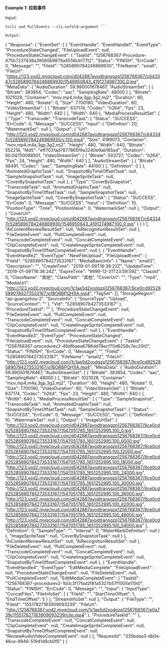 **Example 1: 拉取事件**



Input: 

```
tccli vod PullEvents --cli-unfold-argument ```

Output: 
```
{
    "Response": {
        "EventSet": [
            {
                "EventHandle": "EventHandle1",
                "EventType": "ProcedureStateChanged",
                "FileUploadEvent": null,
                "ProcedureStateChangeEvent": {
                    "TaskId": "1256768367-Procedure-475b7237438a39560b9879a4556cb177t2",
                    "Status": "FINISH",
                    "ErrCode": 0,
                    "Message": "",
                    "FileId": "5285890784246869930",
                    "FileName": "small",
                    "FileUrl": "https://123.vod2.myqcloud.com/d042887avodtransgzp1256768367/c643347c5285890784246869930/1546950643_4191274987.100_0.jpg",
                    "MetaData": {
                        "AudioDuration": 59.990001678467,
                        "AudioStreamSet": [
                            {
                                "Bitrate": 383854,
                                "Codec": "aac",
                                "SamplingRate": 48000
                            }
                        ],
                        "Bitrate": 1021028,
                        "Container": "mov,mp4,m4a,3gp,3g2,mj2",
                        "Duration": 60,
                        "Height": 480,
                        "Rotate": 0,
                        "Size": 7700180,
                        "VideoDuration": 60,
                        "VideoStreamSet": [
                            {
                                "Bitrate": 637174,
                                "Codec": "h264",
                                "Fps": 23,
                                "Height": 480,
                                "Width": 640
                            }
                        ],
                        "Width": 640
                    },
                    "MediaProcessResultSet": [
                        {
                            "Type": "Transcode",
                            "TranscodeTask": {
                                "Status": "SUCCESS",
                                "ErrCode": 0,
                                "Message": "SUCCESS",
                                "Input": {
                                    "Definition": 20,
                                    "WatermarkSet": null
                                },
                                "Output": {
                                    "Url": "http://123.vod2.myqcloud.com/d042887avodtransgzp1256768367/c643347c5285890784246869930/v.f20.mp4",
                                    "Size": 4189073,
                                    "Container": "mov,mp4,m4a,3gp,3g2,mj2",
                                    "Height": 480,
                                    "Width": 640,
                                    "Bitrate": 552218,
                                    "Md5": "eff7031ad7877865f9a3240e9ab165ad",
                                    "Duration": 60.04700088501,
                                    "VideoStreamSet": [
                                        {
                                            "Bitrate": 503727,
                                            "Codec": "h264",
                                            "Fps": 24,
                                            "Height": 480,
                                            "Width": 640
                                        }
                                    ],
                                    "AudioStreamSet": [
                                        {
                                            "Bitrate": 48491,
                                            "Codec": "aac",
                                            "SamplingRate": 44100
                                        }
                                    ],
                                    "Definition": 0
                                }
                            },
                            "AnimatedGraphicTask": null,
                            "SnapshotByTimeOffsetTask": null,
                            "SampleSnapshotTask": null,
                            "ImageSpriteTask": null,
                            "CoverBySnapshotTask": null
                        },
                        {
                            "Type": "CoverBySnapshot",
                            "TranscodeTask": null,
                            "AnimatedGraphicTask": null,
                            "SnapshotByTimeOffsetTask": null,
                            "SampleSnapshotTask": null,
                            "ImageSpriteTask": null,
                            "CoverBySnapshotTask": {
                                "Status": "SUCCESS",
                                "ErrCode": 0,
                                "Message": "SUCCESS",
                                "Input": {
                                    "Definition": 10,
                                    "PositionType": "Time",
                                    "PositionValue": 0,
                                    "WatermarkSet": null
                                },
                                "Output": {
                                    "CoverUrl": "http://123.vod2.myqcloud.com/d042887avodtransgzp1256768367/c643347c5285890784246869930/1546950643_4191274987.100_0.jpg"
                                }
                            }
                        }
                    ],
                    "AiContentReviewResultSet": null,
                    "AiRecognitionResultSet": null
                },
                "FileDeleteEvent": null,
                "PullCompleteEvent": null,
                "TranscodeCompleteEvent": null,
                "ConcatCompleteEvent": null,
                "ClipCompleteEvent": null,
                "CreateImageSpriteCompleteEvent": null,
                "SnapshotByTimeOffsetCompleteEvent": null
            },
            {
                "EventHandle": "EventHandle2",
                "EventType": "NewFileUpload",
                "FileUploadEvent": {
                    "FileId": "5285890784273533167",
                    "MediaBasicInfo": {
                        "Name": "small2",
                        "Description": "",
                        "CreateTime": "2019-01-09T16:36:22Z",
                        "UpdateTime": "2019-01-09T16:36:24Z",
                        "ExpireTime": "9999-12-31T23:59:59Z",
                        "ClassId": 0,
                        "ClassName": "其他",
                        "ClassPath": "其他",
                        "CoverUrl": "",
                        "Type": "mp4",
                        "MediaUrl": "http://123.vod2.myqcloud.com/1c1ae5d2vodgzp1256768367/9ce0cd925285890784273533167/q1BORBPQH1IA.mp4",
                        "TagSet": [],
                        "StorageRegion": "ap-guangzhou-2",
                        "SourceInfo": {
                            "SourceType": "Upload",
                            "SourceContext": ""
                        },
                        "Vid": "5285890784273533167"
                    },
                    "ProcedureTaskId": ""
                },
                "ProcedureStateChangeEvent": null,
                "FileDeleteEvent": null,
                "PullCompleteEvent": null,
                "TranscodeCompleteEvent": null,
                "ConcatCompleteEvent": null,
                "ClipCompleteEvent": null,
                "CreateImageSpriteCompleteEvent": null,
                "SnapshotByTimeOffsetCompleteEvent": null
            },
            {
                "EventHandle": "EventHandle3",
                "EventType": "ProcedureStateChanged",
                "FileUploadEvent": null,
                "ProcedureStateChangeEvent": {
                    "TaskId": "1256768367-procedurev2-49dfbaea6786dd78ecf70d6256c7ec20t0",
                    "Status": "FINISH",
                    "ErrCode": 0,
                    "Message": "",
                    "FileId": "5285890784273533167",
                    "FileName": "small2",
                    "FileUrl": "http://123.vod2.myqcloud.com/1c1ae5d2vodgzp1256768367/9ce0cd925285890784273533167/q1BORBPQH1IA.mp4",
                    "MetaData": {
                        "AudioDuration": 59.990001678467,
                        "AudioStreamSet": [
                            {
                                "Bitrate": 383854,
                                "Codec": "aac",
                                "SamplingRate": 48000
                            }
                        ],
                        "Bitrate": 1021028,
                        "Container": "mov,mp4,m4a,3gp,3g2,mj2",
                        "Duration": 60,
                        "Height": 480,
                        "Rotate": 0,
                        "Size": 7700180,
                        "VideoDuration": 60,
                        "VideoStreamSet": [
                            {
                                "Bitrate": 637174,
                                "Codec": "h264",
                                "Fps": 23,
                                "Height": 480,
                                "Width": 640
                            }
                        ],
                        "Width": 640
                    },
                    "MediaProcessResultSet": [
                        {
                            "Type": "SampleSnapshot",
                            "TranscodeTask": null,
                            "AnimatedGraphicTask": null,
                            "SnapshotByTimeOffsetTask": null,
                            "SampleSnapshotTask": {
                                "Status": "SUCCESS",
                                "ErrCode": 0,
                                "Message": "SUCCESS",
                                "Input": {
                                    "Definition": 10,
                                    "WatermarkSet": null
                                },
                                "Output": {
                                    "ImageUrlSet": [
                                        "http://123.vod2.myqcloud.com/d042887avodtransgzp1256768367/9ce0cd925285890784273533167/1547051785_1651252995.100_0.jpg",
                                        "http://123.vod2.myqcloud.com/d042887avodtransgzp1256768367/9ce0cd925285890784273533167/1547051785_1651252995.100_6000.jpg",
                                        "http://123.vod2.myqcloud.com/d042887avodtransgzp1256768367/9ce0cd925285890784273533167/1547051785_1651252995.100_12000.jpg",
                                        "http://123.vod2.myqcloud.com/d042887avodtransgzp1256768367/9ce0cd925285890784273533167/1547051785_1651252995.100_18000.jpg",
                                        "http://123.vod2.myqcloud.com/d042887avodtransgzp1256768367/9ce0cd925285890784273533167/1547051785_1651252995.100_24000.jpg",
                                        "http://123.vod2.myqcloud.com/d042887avodtransgzp1256768367/9ce0cd925285890784273533167/1547051785_1651252995.100_30000.jpg",
                                        "http://123.vod2.myqcloud.com/d042887avodtransgzp1256768367/9ce0cd925285890784273533167/1547051785_1651252995.100_36000.jpg",
                                        "http://123.vod2.myqcloud.com/d042887avodtransgzp1256768367/9ce0cd925285890784273533167/1547051785_1651252995.100_42000.jpg",
                                        "http://123.vod2.myqcloud.com/d042887avodtransgzp1256768367/9ce0cd925285890784273533167/1547051785_1651252995.100_48000.jpg",
                                        "http://123.vod2.myqcloud.com/d042887avodtransgzp1256768367/9ce0cd925285890784273533167/1547051785_1651252995.100_54000.jpg"
                                    ],
                                    "Definition": 0,
                                    "SampleType": "",
                                    "Interval": 0,
                                    "WaterMarkDefinition": null
                                }
                            },
                            "ImageSpriteTask": null,
                            "CoverBySnapshotTask": null
                        }
                    ],
                    "AiContentReviewResultSet": null,
                    "AiRecognitionResultSet": null
                },
                "FileDeleteEvent": null,
                "PullCompleteEvent": null,
                "TranscodeCompleteEvent": null,
                "ConcatCompleteEvent": null,
                "ClipCompleteEvent": null,
                "CreateImageSpriteCompleteEvent": null,
                "SnapshotByTimeOffsetCompleteEvent": null
            },
            {
                "EventHandle": "EventHandle4",
                "EventType": "EditMediaComplete",
                "FileUploadEvent": null,
                "ProcedureStateChangeEvent": null,
                "FileDeleteEvent": null,
                "PullCompleteEvent": null,
                "EditMediaCompleteEvent": {
                    "TaskId": "1256768367-procedurev2-1b0c3f17fad2f81a5327b57f1005e115t0",
                    "Status": "FINISH",
                    "ErrCode": 0,
                    "Message": "",
                    "Input": {
                        "InputType": "ConcatFiles",
                        "FileInfoSet": [
                            {
                                "FileId": "",
                                "StartTimeOffset": 1,
                                "EndTimeOffset": 5
                            }
                        ],
                        "StreamInfoSet": null
                    },
                    "Output": {
                        "FileType": "",
                        "FileId": "15517827183909093239",
                        "FileUrl": "http://1256768367.vod2.myqcloud.com/1c1ae5d2vodgzp1256768367/e0a739c115517827183909093239/clip.mp4"
                    },
                    "ProcedureTaskId": ""
                },
                "TranscodeCompleteEvent": null,
                "ConcatCompleteEvent": null,
                "ClipCompleteEvent": null,
                "CreateImageSpriteCompleteEvent": null,
                "SnapshotByTimeOffsetCompleteEvent": null,
                "ReviewAudioVideoCompleteEvent": null
            }
        ],
        "RequestId": "335bdaa3-db0e-46ce-9946-51941d9cb0f5"
    }
}
```

